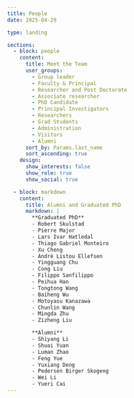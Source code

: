 ```yaml
---
title: People
date: 2025-04-29

type: landing

sections:
  - block: people
    content:
      title: Meet the Team
      user_groups:
        - Group leader
        - Faculty & Principal
        - Researcher and Post Doctorate
        - Associate researcher
        - PhD Candidate
        - Principal Investigators
        - Researchers
        - Grad Students
        - Administration
        - Visitors
        - Alumni
      sort_by: Params.last_name
      sort_ascending: true
    design:
      show_interests: false
      show_role: true
      show_social: true

  - block: markdown
    content:
      title: Alumni and Graduated PhD
      markdown: |
        **Graduated PhD**  
        - Robert Skulstad  
        - Pierre Major  
        - Lars Ivar Hatledal  
        - Thiago Gabriel Monteiro  
        - Xu Cheng  
        - André Listou Ellefsen  
        - Yingguang Chu  
        - Cong Liu  
        - Filippo Sanfilippo  
        - Peihua Han  
        - Tongtong Wang  
        - Baiheng Wu  
        - Motoyasu Kanazawa  
        - Chunlin Wang  
        - Mingda Zhu  
        - Zizheng Liu  

        **Alumni**  
        - Shiyang Li  
        - Shuai Yuan  
        - Luman Zhao  
        - Feng Yue  
        - Yuxiang Deng  
        - Pedersen Birger Skogeng  
        - Wei Li  
        - Yueri Cai
---
```


